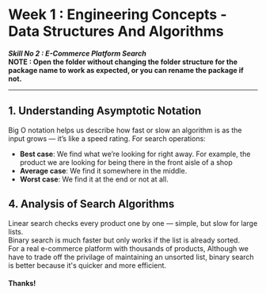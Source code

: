 # Week 1 : Engineering Concepts - Data Structures And Algorithms
***Skill No 2 : E-Commerce Platform Search***  
**NOTE : Open the folder without changing the folder structure for the package name to work as expected, or you can rename the package if not.**


---

##  1. Understanding Asymptotic Notation

Big O notation helps us describe how fast or slow an algorithm is as the input grows — it’s like a speed rating. 
For search operations:
- **Best case**: We find what we’re looking for right away. For example, the product we are looking for being there in the front aisle of a shop
- **Average case**: We find it somewhere in the middle. 
- **Worst case**: We find it at the end or not at all.

##  4. Analysis of Search Algorithms

Linear search checks every product one by one — simple, but slow for large lists.  
Binary search is much faster but only works if the list is already sorted.  
For a real e-commerce platform with thousands of products, Although we have to trade off the privilage of maintaining an unsorted list, binary search is better because it's quicker and more efficient. 

#### Thanks!
